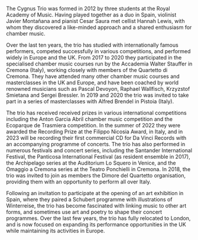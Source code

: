 The Cygnus Trio was formed in 2012 by three students at the Royal Academy of Music. Having played together as a duo in Spain, violinist Javier Montañana and pianist Cesar Saura met cellist Hannah Lewis, with whom they discovered a like-minded approach and a shared enthusiasm for chamber music.  

Over the last ten years, the trio has studied with internationally famous performers, competed successfully in various competitions, and performed widely in Europe and the UK. From 2017 to 2020 they participated in the specialised chamber music courses run by the Accademia Walter Stauffer in Cremona (Italy), working closely with members of the Quartetto di Cremona. They have attended many other chamber music courses and masterclasses in the UK and Europe, and have been coached by world renowned musicians such as Pascal Devoyon, Raphael Wallfisch, Krzyzstof Smietana and Sergei Bressler. In 2019  and 2020 the trio was invited to take part in a series of masterclasses with Alfred Brendel in Pistoia (Italy).  

The trio has received received prizes in various international competitions including the Anton Garcia Abril chamber music competition and the Ecoparque de Trasmiera competition. In the summer of 2022 they were awarded the Recording Prize at the Filippo Nicosia Award, in Italy, and in 2023 will be recording their first commercial CD for Da Vinci Records with an accompanying programme of concerts. The trio has also performed in numerous festivals and concert series, including the Santander International Festival, the Panticosa International Festival (as resident ensemble in 2017), the Archipelago series at the Auditorium Lo Squero in Venice, and the Omaggio a Cremona  series at the Teatro Ponchielli in Cremona. In 2018, the trio was invited to join as members the Dimore del Quartetto organisation, providing them with an opportunity to perform all over Italy. 

Following an invitation to participate at the opening of an art exhibition in Spain, where they paired a Schubert programme with illustrations of Winterreise, the trio has become fascinated with linking music to other art forms, and sometimes use art and poetry to shape their concert programmes. Over the last few years, the trio has fully relocated to London, and is now focused on expanding its performance opportunities in the UK while maintaining its activities in Europe.  
